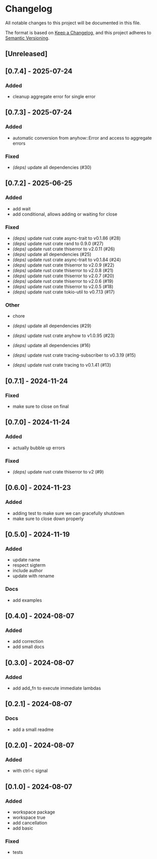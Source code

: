 # Changelog
All notable changes to this project will be documented in this file.

The format is based on [Keep a Changelog](https://keepachangelog.com/en/1.0.0/),
and this project adheres to [Semantic Versioning](https://semver.org/spec/v2.0.0.html).

## [Unreleased]

## [0.7.4] - 2025-07-24

### Added
- cleanup aggregate error for single error

## [0.7.3] - 2025-07-24

### Added
- automatic conversion from anyhow::Error and access to aggregate errors

### Fixed
- *(deps)* update all dependencies (#30)

## [0.7.2] - 2025-06-25

### Added
- add wait
- add conditional, allows adding or waiting for close

### Fixed
- *(deps)* update rust crate async-trait to v0.1.86 (#28)
- *(deps)* update rust crate rand to 0.9.0 (#27)
- *(deps)* update rust crate thiserror to v2.0.11 (#26)
- *(deps)* update all dependencies (#25)
- *(deps)* update rust crate async-trait to v0.1.84 (#24)
- *(deps)* update rust crate thiserror to v2.0.9 (#22)
- *(deps)* update rust crate thiserror to v2.0.8 (#21)
- *(deps)* update rust crate thiserror to v2.0.7 (#20)
- *(deps)* update rust crate thiserror to v2.0.6 (#19)
- *(deps)* update rust crate thiserror to v2.0.5 (#18)
- *(deps)* update rust crate tokio-util to v0.7.13 (#17)

### Other
- chore

- *(deps)* update all dependencies (#29)
- *(deps)* update rust crate anyhow to v1.0.95 (#23)
- *(deps)* update all dependencies (#16)
- *(deps)* update rust crate tracing-subscriber to v0.3.19 (#15)
- *(deps)* update rust crate tracing to v0.1.41 (#13)

## [0.7.1] - 2024-11-24

### Fixed
- make sure to close on final

## [0.7.0] - 2024-11-24

### Added
- actually bubble up errors

### Fixed
- *(deps)* update rust crate thiserror to v2 (#9)

## [0.6.0] - 2024-11-23

### Added
- adding test to make sure we can gracefully shutdown
- make sure to close down properly

## [0.5.0] - 2024-11-19

### Added
- update name
- respect sigterm
- include author
- update with rename

### Docs
- add examples

## [0.4.0] - 2024-08-07

### Added
- add correction
- add small docs

## [0.3.0] - 2024-08-07

### Added
- add add_fn to execute immediate lambdas

## [0.2.1] - 2024-08-07

### Docs
- add a small readme

## [0.2.0] - 2024-08-07

### Added
- with ctrl-c signal

## [0.1.0] - 2024-08-07

### Added
- workspace package
- workspace true
- add cancellation
- add basic

### Fixed
- tests

